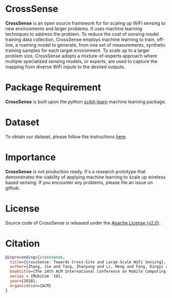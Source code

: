 # CrossSense
**CrossSense** is an open source framework for for scaling up WiFi sensing to new environments and larger problems. It uses machine learning techniques to address the problem. To reduce the cost of sensing model training data collection, CrossSense employs machine learning to train, off-line, a roaming model to generate, from one set of measurements, synthetic training samples for each target environment. 
To scale up to a larger problem size, CrossSense adopts a mixture-of-experts approach where multiple specialized sensing models, or experts, are used to capture the mapping from diverse WiFi inputs to the desired outputs.

# Package Requirement
**CrossSense** is built upon the python [scikit-learn](http://scikit-learn.org) machine learning package. 

# Dataset
To obtain our dataset, please follow the instructions [here](https://github.com/nwuzj/CrossSense/blob/master/documentation/Dataset%20Release%20Agreement.pdf).

# Importance
**CrossSense** is not production ready. It's a research prototype that demonstrates the viability of applying machine learning to scale up wireless based sensing. If you encounter any problems, please file an issue on github. 

# License

Source code of CrossSense is released under the [Apache License (v2.0)](http://www.apache.org/licenses/LICENSE-2.0). 

# Citation

```bibtex
@inproceedings{crosssense,
  title={CrossSense: Towards Cross-Site and Large-Scale WiFi Sensing},
  author={Zhang, Jie and Tang, Zhanyong and Li, Meng and Fang, Dingyi and Nurmi, Petteri and Wang, Zheng},
  booktitle={The 24th ACM International Conference on Mobile Computing and Networking},
  series = {MobiCom '18},
  year={2018},
  organization={ACM}
}
```

